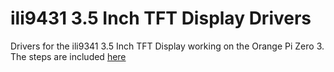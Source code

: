 # ili9431 3.5 Inch TFT Display Drivers 
Drivers for the ili9341 3.5 Inch TFT Display working on the Orange Pi Zero 3.
The steps are included [here](https://github.com/leobeo-png/OPi_Head/wiki/Story-and-Steps)
